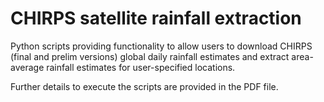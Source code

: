 # CHIRPS satellite rainfall extraction
Python scripts providing functionality to allow users to download CHIRPS (final and prelim versions) global daily rainfall estimates and extract area-average rainfall estimates for user-specified locations. 

Further details to execute the scripts are provided in the PDF file.

